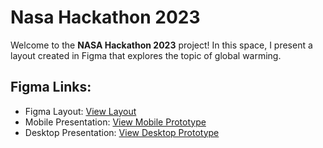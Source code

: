 # Nasa Hackathon 2023
Welcome to the **NASA Hackathon 2023** project! In this space, I present a layout created in Figma that explores the topic of global warming.

## Figma Links:
- Figma Layout: [View Layout](https://www.figma.com/design/yLj6UUnWPxMp1wjk48Hweh/Hackthon-Nasa?node-id=0-1&node-type=canvas&t=JZcHOjGd5GINdzLp-0) 
- Mobile Presentation: [View Mobile Prototype](https://www.figma.com/proto/yLj6UUnWPxMp1wjk48Hweh/Hackthon-Nasa?node-id=495-727&starting-point-node-id=495%3A727)
- Desktop Presentation: [View Desktop Prototype](https://www.figma.com/proto/yLj6UUnWPxMp1wjk48Hweh/Hackthon-Nasa?node-id=76-1037&starting-point-node-id=76%3A1037)
